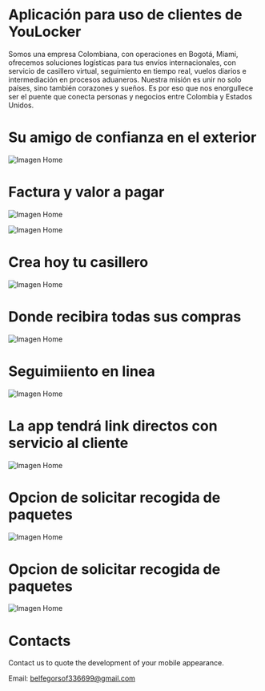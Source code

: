 # Aplicación para uso de clientes de YouLocker

Somos una empresa Colombiana, con operaciones
en Bogotá, Miami, ofrecemos soluciones logísticas
para tus envíos internacionales, con servicio de casillero
virtual, seguimiento en tiempo real, vuelos diarios e
intermediación en procesos aduaneros.
Nuestra misión es unir no solo países, sino también corazones y sueños.
Es por eso que nos enorgullece ser el puente que conecta personas y 
negocios entre Colombia y Estados Unidos.


# Su amigo de confianza en el exterior
![Imagen Home](screenshots/Portada.jpg)





# Factura y valor a pagar
![Imagen Home](screenshots/Imagen%206.jpg)

![Imagen Home](screenshots/Imagen%2006.jpg)


# Crea hoy tu casillero
![Imagen Home](screenshots/Imagen%201.jpg)


# Donde recibira todas sus compras
![Imagen Home](screenshots/Imagen%202.jpg)


# Seguimiiento en linea
![Imagen Home](screenshots/Imagen%203.jpg)


# La app tendrá link directos con servicio al cliente
![Imagen Home](screenshots/Imagen%204.jpg)


# Opcion de solicitar recogida de paquetes
![Imagen Home](screenshots/Imagen%205.jpg)


# Opcion de solicitar recogida de paquetes
![Imagen Home](screenshots/Imagen%205.jpg)


# Contacts
Contact us to quote the development of your mobile appearance.


Email: [belfegorsof336699@gmail.com](mailto:belfegorsof336699@gmail.com)

